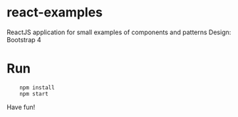 # react-examples

ReactJS application for small examples of components and patterns
Design: Bootstrap 4

# Run

```
    npm install
    npm start
```

Have fun!
